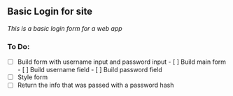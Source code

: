 ## Basic Login for site

*This is a basic login form for a web app*

### To Do:

- [ ] Build form with username input and password input
         - [ ] Build main form
         - [ ] Build username field
         - [ ] Build password field
- [ ] Style form
- [ ] Return the info that was passed with a password hash
